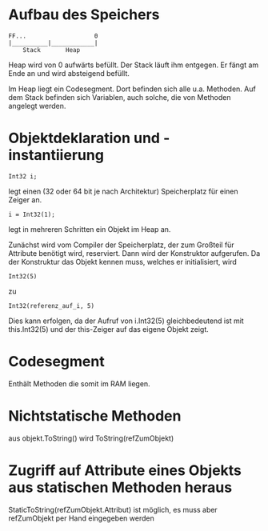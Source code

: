 # Aufbau des Speichers

	FF...					0
	|__________|____________|
		Stack		Heap

Heap wird von 0 aufwärts befüllt.
Der Stack läuft ihm entgegen. Er fängt am Ende an und wird absteigend befüllt.

Im Heap liegt ein Codesegment. Dort befinden sich alle u.a. Methoden.
Auf dem Stack befinden sich Variablen, auch solche, die von Methoden
angelegt werden.

# Objektdeklaration und -instantiierung

	Int32 i;

legt einen (32 oder 64 bit je nach Architektur) Speicherplatz für einen Zeiger an.

	i = Int32(1);

legt in mehreren Schritten ein Objekt im Heap an.

Zunächst wird vom Compiler der Speicherplatz, der zum Großteil für Attribute benötigt wird, reserviert. Dann wird der Konstruktor aufgerufen. Da der Konstruktur das Objekt kennen muss, welches er initialisiert, wird

	Int32(5)

zu

	Int32(referenz_auf_i, 5)

Dies kann erfolgen, da der Aufruf von i.Int32(5) gleichbedeutend ist mit this.Int32(5) und der this-Zeiger auf das eigene Objekt zeigt.


# Codesegment

Enthält Methoden die somit im RAM liegen.

# Nichtstatische Methoden

aus objekt.ToString() wird ToString(refZumObjekt)

# Zugriff auf Attribute eines Objekts aus statischen Methoden heraus

StaticToString(refZumObjekt.Attribut) ist möglich, es muss aber refZumObjekt per Hand eingegeben werden 